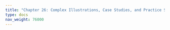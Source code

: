 ```yaml
---
title: "Chapter 26: Complex Illustrations, Case Studies, and Practice Scenarios"
type: docs
nav_weight: 76000
---
```

